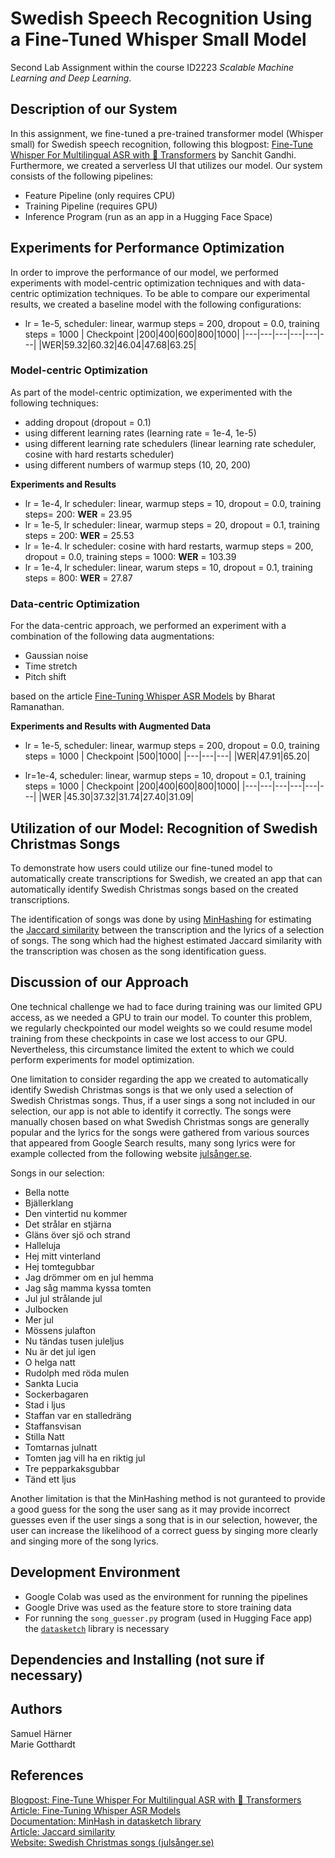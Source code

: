 # Swedish Speech Recognition Using a Fine-Tuned Whisper Small Model
Second Lab Assignment within the course ID2223 *Scalable Machine Learning and Deep Learning*.

## Description of our System
In this assignment, we fine-tuned a pre-trained transformer model (Whisper small) for Swedish speech recognition, following this blogpost: [Fine-Tune Whisper For Multilingual ASR with 🤗 Transformers](https://huggingface.co/blog/fine-tune-whisper) by Sanchit Gandhi. Furthermore, we created a serverless UI that utilizes our model. Our system consists of the following pipelines:

- Feature Pipeline (only requires CPU)
- Training Pipeline (requires GPU)
- Inference Program (run as an app in a Hugging Face Space)

## Experiments for Performance Optimization
In order to improve the performance of our model, we performed experiments with model-centric optimization techniques and with data-centric optimization techniques. 
To be able to compare our experimental results, we created a baseline model with the following configurations:

- lr = 1e-5, scheduler: linear, warmup steps = 200, dropout = 0.0, training steps = 1000
| Checkpoint |200|400|600|800|1000|
|---|---|---|---|---|---|
|WER|59.32|60.32|46.04|47.68|63.25|

### Model-centric Optimization
As part of the model-centric optimization, we experimented with the following techniques:
- adding dropout (dropout = 0.1)
- using different learning rates (learning rate = 1e-4, 1e-5)
- using different learning rate schedulers (linear learning rate scheduler, cosine with hard restarts scheduler)
- using different numbers of warmup steps (10, 20, 200)


**Experiments and Results**
- lr = 1e-4, lr scheduler: linear, warmup steps = 10, dropout = 0.0, training steps= 200: **WER** = 23.95
- lr = 1e-5, lr scheduler: linear, warmup steps = 20, dropout = 0.1, training steps = 200: **WER** = 25.53
- lr = 1e-4. lr scheduler: cosine with hard restarts, warmup steps = 200, dropout = 0.0, training steps = 1000: **WER** = 103.39
- lr = 1e-4, lr scheduler: linear, warum steps = 10, dropout = 0.1, training steps = 800: **WER** = 27.87

### Data-centric Optimization
For the data-centric approach, we performed an experiment with a combination of the following data augmentations:
- Gaussian noise
- Time stretch
- Pitch shift

based on the article [Fine-Tuning Whisper ASR Models](https://wandb.ai/parambharat/whisper_finetuning/reports/Fine-Tuning-Whisper-ASR-Models---VmlldzozMTEzNDE5) by Bharat Ramanathan.

  **Experiments and Results with Augmented Data**
  - lr = 1e-5, scheduler: linear, warmup steps = 200, dropout = 0.0, training steps = 1000
| Checkpoint |500|1000|
|---|---|---|
|WER|47.91|65.20|

  - lr=1e-4, scheduler: linear, warmup steps = 10, dropout = 0.1, training steps = 1000
| Checkpoint |200|400|600|800|1000|
|---|---|---|---|---|---|
|WER |45.30|37.32|31.74|27.40|31.09|
 



## Utilization of our Model: Recognition of Swedish Christmas Songs
To demonstrate how users could utilize our fine-tuned model to automatically create transcriptions for Swedish, we created an app that can automatically identify Swedish Christmas songs based on the created transcriptions.

The identification of songs was done by using [MinHashing](https://ekzhu.com/datasketch/minhash.html) for estimating the [Jaccard similarity](https://en.wikipedia.org/wiki/Jaccard_index) between the transcription and the lyrics of a selection of songs. The song which had the highest estimated Jaccard similarity with the transcription was chosen as the song identification guess.

## Discussion of our Approach
One technical challenge we had to face during training was our limited GPU access, as we needed a GPU to train our model. To counter this problem, we regularly checkpointed our model weights so we could resume model training from these checkpoints in case we lost access to our GPU. Nevertheless, this circumstance limited the extent to which we could perform experiments for model optimization. 

One limitation to consider regarding the app we created to automatically identify Swedish Christmas songs is that we only used a selection of Swedish Christmas songs. Thus, if a user sings a song not included in our selection, our app is not able to identify it correctly. The songs were manually chosen based on what Swedish Christmas songs are generally popular and the lyrics for the songs were gathered from various sources that appeared from Google Search results, many song lyrics were for example collected from the following website [julsånger.se](https://www.xn--julsnger-d0a.se/).

Songs in our selection:
- Bella notte
- Bjällerklang
- Den vintertid nu kommer
- Det strålar en stjärna
- Gläns över sjö och strand
- Halleluja
- Hej mitt vinterland
- Hej tomtegubbar
- Jag drömmer om en jul hemma
- Jag såg mamma kyssa tomten
- Jul jul strålande jul
- Julbocken
- Mer jul
- Mössens julafton
- Nu tändas tusen juleljus
- Nu är det jul igen
- O helga natt
- Rudolph med röda mulen
- Sankta Lucia
- Sockerbagaren
- Stad i ljus
- Staffan var en stalledräng
- Staffansvisan
- Stilla Natt
- Tomtarnas julnatt
- Tomten jag vill ha en riktig jul
- Tre pepparkaksgubbar
- Tänd ett ljus

Another limitation is that the MinHashing method is not guranteed to provide a good guess for the song the user sang as it may provide incorrect guesses even if the user sings a song that is in our selection, however, the user can increase the likelihood of a correct guess by singing more clearly and singing more of the song lyrics.

## Development Environment
- Google Colab was used as the environment for running the pipelines
- Google Drive was used as the feature store to store training data
- For running the `song_guesser.py` program (used in Hugging Face app) the [`datasketch`](https://ekzhu.com/datasketch/index.html) library is necessary

## Dependencies and Installing (not sure if necessary)

## Authors
Samuel Härner\
Marie Gotthardt

## References
[Blogpost: Fine-Tune Whisper For Multilingual ASR with 🤗 Transformers](https://huggingface.co/blog/fine-tune-whisper) \
[Article: Fine-Tuning Whisper ASR Models](https://wandb.ai/parambharat/whisper_finetuning/reports/Fine-Tuning-Whisper-ASR-Models---VmlldzozMTEzNDE5) \
[Documentation: MinHash in datasketch library](https://ekzhu.com/datasketch/minhash.html) \
[Article: Jaccard similarity](https://en.wikipedia.org/wiki/Jaccard_index) \
[Website: Swedish Christmas songs (julsånger.se)](https://www.xn--julsnger-d0a.se/)

